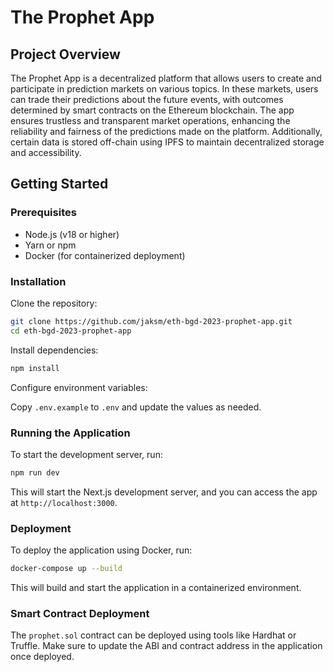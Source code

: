 # The Prophet App

## Project Overview

The Prophet App is a decentralized platform that allows users to create and participate in prediction markets on various topics. In these markets, users can trade their predictions about the future events, with outcomes determined by smart contracts on the Ethereum blockchain. The app ensures trustless and transparent market operations, enhancing the reliability and fairness of the predictions made on the platform. Additionally, certain data is stored off-chain using IPFS to maintain decentralized storage and accessibility.

## Getting Started

### Prerequisites

 - Node.js (v18 or higher)
 - Yarn or npm
 - Docker (for containerized deployment)

### Installation

Clone the repository:

 ```bash
 git clone https://github.com/jaksm/eth-bgd-2023-prophet-app.git
 cd eth-bgd-2023-prophet-app
 ```

 Install dependencies:

 ```bash
 npm install
 ```

 Configure environment variables:

 Copy `.env.example` to `.env` and update the values as needed.

 ### Running the Application

 To start the development server, run:

 ```bash
 npm run dev
 ```

 This will start the Next.js development server, and you can access the app at `http://localhost:3000`.

 ### Deployment

 To deploy the application using Docker, run:

 ```bash
 docker-compose up --build
 ```

 This will build and start the application in a containerized environment.

 ### Smart Contract Deployment

 The `prophet.sol` contract can be deployed using tools like Hardhat or Truffle. Make sure to update the ABI and contract address in the application once deployed.
